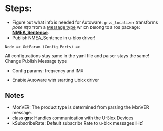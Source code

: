 # Steps:

* Figure out what info is needed for Autoware:
`gnss_localizer` transforms *pose info* from a [Message type](http://docs.ros.org/api/nmea_msgs/html/msg/Sentence.html) which belong to a ros package: [**NMEA_Sentence**](http://wiki.ros.org/nmea_msgs).
* Publish NMEA_Sentence in u-blox driver!
```
Node => GetParam (Config Ports) => 
```
All configurations stay same in the yaml file and parser stays the same!
Change Publish Message type
* Config params: frequency and IMU

* Enable Autoware with starting Ublox driver



## Notes

* MonVER: The product type is determined from parsing the MonVER message.
* class **gps**: Handles communication with the U-Blox Devices
* kSubscribeRate: Default subscribe Rate to u-blox messages [Hz]
